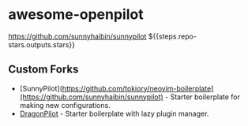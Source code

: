 # awesome-openpilot

https://github.com/sunnyhaibin/sunnypilot ${{steps.repo-stars.outputs.stars}}


## Custom Forks
- [SunnyPilot](https://github.com/tokiory/neovim-boilerplate](https://github.com/sunnyhaibin/sunnypilot) - Starter boilerplate for making new configurations.
- [DragonPilot](https://github.com/dragonpilot-community/dragonpilot) - Starter boilerplate with lazy plugin manager.

